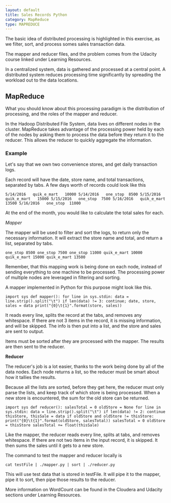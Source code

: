 ```yaml
---
layout: default
title: Sales Records Python
category: MapReduce
type: MAPREDUCE
---
```


The basic idea of distributed processing is highlighted in this exercise, as we filter, sort, and process somes sales transaction data.

The mapper and reducer files, and the problem comes from the Udacity course linked under Learning Resources.

In a centralized system, data is gathered and processed at a central point.  A distributed system reduces processing time significantly by spreading the workload out to the data locations.

## MapReduce
What you should know about this processing paradigm is the distribution of processing, and the roles of the mapper and reducer.

In the Hadoop Distributed File System, data lives on different nodes in the cluster.  MapReduce takes advantage of the processing power held by each of the nodes by asking them to process the data before they return it to the reducer.  This allows the reducer to quickly aggregate the information.

### Example
Let's say that we own two convenience stores, and get daily transaction logs.  
    
Each record will have the date, store name, and total transactions, separated by tabs.  A few days worth of records could look like this

`5/14/2016   quik_e_mart   10000
5/14/2016   one_stop  8500
5/15/2016   quik_e_mart   15000
5/15/2016   one_stop  7500
5/16/2016   quik_e_mart   13500
5/16/2016   one_stop  11000
`

At the end of the month, you would like to calculate the total sales for each.  

*Mapper*

The mapper will be used to filter and sort the logs, to return only the necessary information.  It will extract the store name and total, and return a list, separated by tabs.


`one_stop 8500
one_stop 7500
one_stop 11000
quik_e_mart 10000
quik_e_mart 15000
quik_e_mart 13500
`


Remember, that this mapping work is being done on each node, instead of sending everything to one machine to be processed. The processing power of multiple nodes are leveraged in filtering and sorting.  

A mapper implemented in Python for this purpose might look like this.

`import sys
def mapper():
  for line in sys.stdin:
      data = line.strip().split("\t")
      if len(data) != 3:
          continue;
      date, store, sales = data
      print("{0}\t{1}".format(store, sales))
`

It reads every line, splits the record at the tabs, and removes any whitespace.  If there are not 3 items in the record, it is missing information, and will be skipped.  The info is then put into a list, and the store and sales are sent to output.

Items must be sorted after they are processed with the mapper.  The results are then sent to the reducer.  

**Reducer**

The reducer's job is a lot easier, thanks to the work being done by all of the data nodes.  Each node returns a list, so the reducer must be smart about how it tallies the results.  

Because all the lists are sorted, before they get here, the reducer must only parse the lists, and keep track of which store is being processed.  When a new store is encountered, the sum for the old store can be returned.

`import sys
def reducer():
    salesTotal = 0
    oldStore = None
    for line in sys.stdin:
        data = line.strip().split("\t")
        if len(data) != 2:
            continue
        thisStore, thisSale = data
        if oldStore and oldStore != thisStore:
            print("{0}\t{1}".format(oldStore, salesTotal))
            salesTotal = 0
        oldStore = thisStore
        salesTotal += float(thisSale)
`

Like the mapper, the reducer reads every line, splits at tabs, and removes whitespace.  If there are not two items in the input record, it is skipped.  It then sums the sales until it gets to a new store.  

The command to test the mapper and reducer locally is

    cat testFile | ./mapper.py | sort | ./reducer.py
    
This will use test data that is stored in testFile.  It will pipe it to the mapper, pipe it to sort, then pipe those results to the reducer.

More information on WordCount can be found in the Cloudera and Udacity sections under Learning Resources.
    

